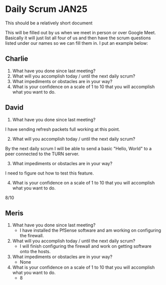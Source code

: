 # Daily Scrum JAN25

This should be a relatively short document

This will be filled out by us when we meet in person or over Google Meet. Basically it will just list all four of us and then have the scrum questions listed under our names so we can fill them in. I put an example below:

## Charlie

1. What have you done since last meeting?
2. What will you accomplish today / until the next daily scrum?
3. What impediments or obstacles are in your way?
4. What is your confidence on a scale of 1 to 10 that you will accomplish what you want to do.

## David

1. What have you done since last meeting?

I have sending refresh packets full working at this point.

2. What will you accomplish today / until the next daily scrum?

By the next daily scrum I will be able to send a basic "Hello, World" to a peer connected to the TURN server.

3. What impediments or obstacles are in your way?

I need to figure out how to test this feature.

4. What is your confidence on a scale of 1 to 10 that you will accomplish what you want to do.

8/10


## Meris

1. What have you done since last meeting?
   - I have installed the PfSense software and am working on configuring the firewall.
3. What will you accomplish today / until the next daily scrum?
   - I will finish configuring the firewall and work on getting software onto the hosts.
5. What impediments or obstacles are in your way?
   - None
7. What is your confidence on a scale of 1 to 10 that you will accomplish what you want to do.
   - 8
